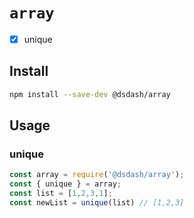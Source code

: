 # `array`

- [x] unique

## Install

```bash
npm install --save-dev @dsdash/array
```

## Usage

### unique

```js
const array = require('@dsdash/array');
const { unique } = array;
const list = [1,2,3,1];
const newList = unique(list) // [1,2,3]
```
